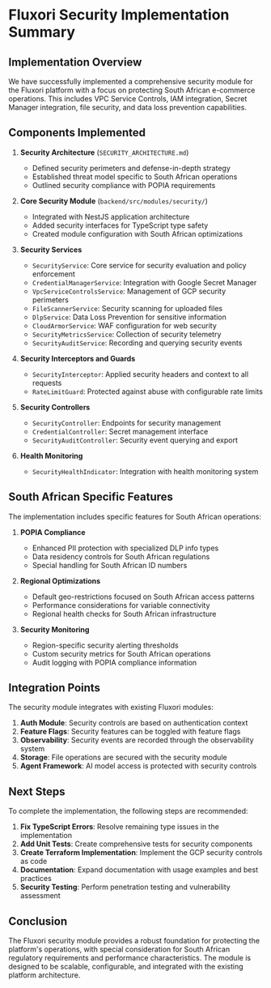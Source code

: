 # Fluxori Security Implementation Summary

## Implementation Overview

We have successfully implemented a comprehensive security module for the Fluxori platform with a focus on protecting South African e-commerce operations. This includes VPC Service Controls, IAM integration, Secret Manager integration, file security, and data loss prevention capabilities.

## Components Implemented

1. **Security Architecture** (`SECURITY_ARCHITECTURE.md`)
   - Defined security perimeters and defense-in-depth strategy
   - Established threat model specific to South African operations
   - Outlined security compliance with POPIA requirements

2. **Core Security Module** (`backend/src/modules/security/`)
   - Integrated with NestJS application architecture
   - Added security interfaces for TypeScript type safety
   - Created module configuration with South African optimizations

3. **Security Services**
   - `SecurityService`: Core service for security evaluation and policy enforcement
   - `CredentialManagerService`: Integration with Google Secret Manager
   - `VpcServiceControlsService`: Management of GCP security perimeters
   - `FileScannerService`: Security scanning for uploaded files
   - `DlpService`: Data Loss Prevention for sensitive information
   - `CloudArmorService`: WAF configuration for web security
   - `SecurityMetricsService`: Collection of security telemetry
   - `SecurityAuditService`: Recording and querying security events

4. **Security Interceptors and Guards**
   - `SecurityInterceptor`: Applied security headers and context to all requests
   - `RateLimitGuard`: Protected against abuse with configurable rate limits

5. **Security Controllers**
   - `SecurityController`: Endpoints for security management
   - `CredentialController`: Secret management interface
   - `SecurityAuditController`: Security event querying and export

6. **Health Monitoring**
   - `SecurityHealthIndicator`: Integration with health monitoring system

## South African Specific Features

The implementation includes specific features for South African operations:

1. **POPIA Compliance**
   - Enhanced PII protection with specialized DLP info types
   - Data residency controls for South African regulations
   - Special handling for South African ID numbers

2. **Regional Optimizations**
   - Default geo-restrictions focused on South African access patterns
   - Performance considerations for variable connectivity
   - Regional health checks for South African infrastructure

3. **Security Monitoring**
   - Region-specific security alerting thresholds
   - Custom security metrics for South African operations
   - Audit logging with POPIA compliance information

## Integration Points

The security module integrates with existing Fluxori modules:

1. **Auth Module**: Security controls are based on authentication context
2. **Feature Flags**: Security features can be toggled with feature flags
3. **Observability**: Security events are recorded through the observability system
4. **Storage**: File operations are secured with the security module
5. **Agent Framework**: AI model access is protected with security controls

## Next Steps

To complete the implementation, the following steps are recommended:

1. **Fix TypeScript Errors**: Resolve remaining type issues in the implementation
2. **Add Unit Tests**: Create comprehensive tests for security components
3. **Create Terraform Implementation**: Implement the GCP security controls as code
4. **Documentation**: Expand documentation with usage examples and best practices
5. **Security Testing**: Perform penetration testing and vulnerability assessment

## Conclusion

The Fluxori security module provides a robust foundation for protecting the platform's operations, with special consideration for South African regulatory requirements and performance characteristics. The module is designed to be scalable, configurable, and integrated with the existing platform architecture.